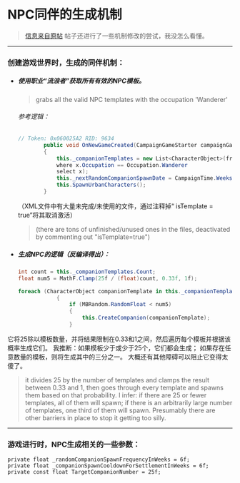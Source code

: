 # NPC同伴的生成机制

> [信息来自原帖](https://forums.taleworlds.com/index.php?threads/adding-companions-wanderers-research-and-development.406014/) 帖子还进行了一些机制修改的尝试，我没怎么看懂。
---

### 创建游戏世界时，生成的同伴机制：

- ##### 使用职业“流浪者”获取所有有效的NPC模板。

  > grabs all the valid NPC templates with the occupation 'Wanderer'

  ###### 参考逻辑：

  ```csharp
  // Token: 0x060025A2 RID: 9634
          public void OnNewGameCreated(CampaignGameStarter campaignGameStarter)
          {
              this._companionTemplates = new List<CharacterObject>(from x in CharacterObject.Templates
              where x.Occupation == Occupation.Wanderer
              select x);
              this._nextRandomCompanionSpawnDate = CampaignTime.WeeksFromNow(this._randomCompanionSpawnFrequencyInWeeks);
              this.SpawnUrbanCharacters();
          }
  ```

  （XML文件中有大量未完成/未使用的文件，通过注释掉“ isTemplate = true”将其取消激活）

  >  (there are tons of unfinished/unused ones in the files, deactivated by commenting out "isTemplate=true")

- ##### 生成NPC的逻辑（反编译得出）：

  ```c#
  int count = this._companionTemplates.Count;
  float num5 = MathF.Clamp(25f / (float)count, 0.33f, 1f);
  
  foreach (CharacterObject companionTemplate in this._companionTemplates)
              {
                  if (MBRandom.RandomFloat < num5)
                  {
                      this.CreateCompanion(companionTemplate);
                  }
  ```

它将25除以模板数量，并将结果限制在0.33和1之间，然后遍历每个模板并根据该概率生成它们。 我推断：如果模板少于或少于25个，它们都会生成； 如果存在任意数量的模板，则将生成其中的三分之一。 大概还有其他障碍可以阻止它变得太傻了。

> it divides 25 by the number of templates and clamps the result between 0.33 and 1, then goes through every template and spawns them based on that probability. I infer: if there are 25 or fewer templates, all of them will spawn; if there is an arbitrarily large number of templates, one third of them will spawn. Presumably there are other barriers in place to stop it getting too silly.
>

---

### 游戏进行时，NPC生成相关的一些参数：

```
private float _randomCompanionSpawnFrequencyInWeeks = 6f;
private float _companionSpawnCooldownForSettlementInWeeks = 6f; 
private const float TargetCompanionNumber = 25f;
```

